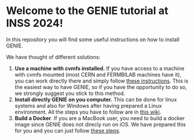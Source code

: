# Welcome to the GENIE tutorial at INSS 2024! 

In this repository you will find some useful instructions on how to install GENIE. 

We have thought of different solutions:
1. **Use a machine with cvmfs installed.** If you have access to a machine with cvmfs mounted (most CERN and FERMBILAB machines have it), you can work directly there and simply follow [these instructions](https://github.com/mroda88/GENIE-school/wiki/Installing-GENIE-using-cvmfs). This is the easiest way to have GENIE, so if you have the opportunity to do so, we strongly suggest you stick to this method.
2. **Install directly GENIE on you computer.** This can be done for linux systems and also for Windows after having prepared a Linux environment. All the steps you have to follow are in [this wiki](https://github.com/mroda88/GENIE-school/wiki/Installing-GENIE).
3. **Build a Docker**. If you are a MacBook user, you need to build a docker image since GENIE does not direcly run on iOS. We have prepared this for you and you can just follow [these steps](https://github.com/mroda88/GENIE-school/tree/main/docker).

